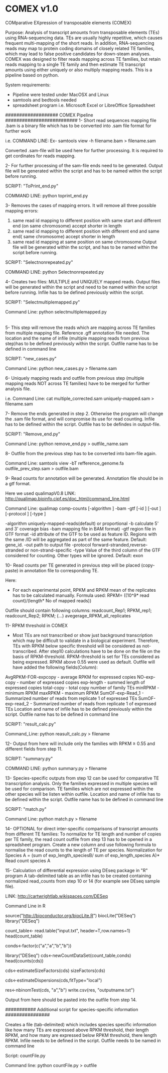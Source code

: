 # COMEX v1.0
COMparative EXpression of transposable elements (COMEX)

Purpose:
Analysis of transcript amounts from transposable elements (TEs) using RNA-sequencing data. TEs are usually highly repetitive, which causes frequent multi-mapping of the short reads. In addition, RNA-sequencing reads may map to protein coding domains of closely related TE families, which may lead to false positive candidates for down-steam analyses. COMEX was designed to filter reads mapping across TE families, but retain reads mapping to a single TE family and then estimate TE transcript amounts using either uniquely or also multiply mapping reads. This is a pipeline based on python.

System requirements:
- Pipeline were tested under MacOSX and Linux
- samtools and bedtools needed
- spreadsheet program i.e. Microsoft Excel or LibreOffice Spreadsheet


################### COMEX Pipeline ##########################
1- 	Short read sequences mapping file .bam is a binary file which has to be converted into .sam file format for further work

i.e. COMMAND LINE: Ex- samtools view -h filename.bam > filename.sam

Converted .sam-file will be used here for further processing. It is required to get cordinates for reads mapping.

2- 	For further processing of the sam-file ends need to be generated. Output file will be generated within the script and has to be named within the script before running.

SCRIPT: "ToPrint_end.py"

COMMAND LINE: python toprint_end.py  

3- 	Removes the cases of mapping errors. It will remove all three possible mapping errors: 
1) same read id mapping to different position with same start and different end (on same chromosome) accept shorter in length
2) same read id mapping to different position  with different end and same end( same chromosome) accept shorter in length
3) same read id mapping at same position on same chromosome
	Output file will be generated within the script, and 
	has to be named within the script before running.
 
SCRIPT: "Selectnonrepeated.py" 

COMMAND LINE: python Selectnonrepeated.py

4- 	Creates two files: MULTIPLE and UNIQUELY mapped reads. 
	Output files will be generated within the script and need to be named within the script before running. Infile has to be defined previously within the script.

SCRIPT: "Selectmultiplemapped.py"

Command Line: python selectmultiplemapped.py

######
5- 	This step will remove the reads which are mapping across TE families from multiple mapping file.
	Reference .gff annotation file needed. The location and the name of infile (multiple mapping reads from previous step)has to be defined previously within the script. Outfile name has to be defined in command line

SCRIPT: "new_cases.py"

Command Line: python new_cases.py > filename.sam

6- 	Uniquely mapping reads and outfile from previous step (multiple mapping reads NOT across TE families) have to be merged for further analysis file. 

i.e. Command Line: cat multiple_corrected.sam uniquely-mapped.sam > filename.sam

7- 	Remove the ends generated in step 2. Otherwise the program will change the .sam file format, and will compromise its use for read counting. Infile has to be defined within the script. Outfile has to be defindes in output-file.
	
SCRIPT: "Remove_end.py"

Command Line: python remove_end.py > outfile_name.sam

8- 	Outfile from the previous step has to be converted into bam-file again.

Command Line: samtools view -bT refference_genome.fa outfile_prev_step.sam > outfile.bam

9- 	Read counts for annotation will be generated. Annotation file should be in a gtf format.

Here we used qualimapV0.8
LINK: http://qualimap.bioinfo.cipf.es/doc_html/command_line.html

Command Line: qualimap comp-counts [-algorithm <arg>] -bam <arg> -gtf <arg> [-id <arg>] [-out <arg>] [-protocol <arg>] [-type <arg>]
 
-algorithm <arg>   uniquely-mapped-reads(default) or proportional
 -b                 calculate 5' and 3' coverage bias
 -bam <arg>         mapping file in BAM format)
 -gtf <arg>         region file in GTF format
 -id <arg>          attribute of the GTF to be used as feature ID. Regions with
                    the same /ID will be aggregated as part of the same feature.
                    Default: gene_id.
 -out <arg>         path to output file
 -protocol <arg>    forward-stranded,reverse-stranded or non-strand-specific
 -type <arg>        Value of the third column of the GTF considered for
                    counting. Other types will be ignored. Default: exon 

10-	Read counts per TE generated in previous step will be placed (copy-paste) 
	in annotation file to corresponding TE.

Here:	
- For each experimental point, RPKM and RPKM mean of the replicates has to be calculated manually.
Formula used: RPKM= ((10^9* read count)/(length* No of mapped reads))

Outfile should contain following columns:
readcount_Rep1; RPKM_rep1; readcount_Rep2; RPKM; (...) avegerage_RPKM_all_replicates

11- RPKM threshold in COMEX
- Most TEs are not transcribed or show just background transcription which may be difficult to validate in a biological experiment. Therefore, TEs with RPKM below specific threshold will be considered as not-transcribed. After step10 calculations have to be done on the file on the basis of RPKM-threshold.
RPKM-threshold is set for TEs considered as being expressed. RPKM above 0.55 were used as default.
Outfile will have added the following fields(Column):

AvgRPKM-FOR-expcopy - average RPKM for expressed copies
NO-exp-copy			- number of expressed copies
exp-length			- summed length of expressed copies
total-copy			- total copy number of family TEs
minRPKM				- minimum RPKM
maxRPKM				- maximum RPKM
SumOF-exp-Read_1	- Summarized number of reads from replicate 1 of expressed TEs
SumOF-exp-read_2	- Summarized number of reads from replicate 1 of expressed TEs
Location and name of infile has to be defined previously within the script. 
Outfile name has to be defined in command line

SCRIPT: "result_calc.py"

Command_Line: python reasult_calc.py > filename


12-	Output from here will include only the families with RPKM ≥ 0.55 and different fields from step 11.

SCRIPT: "summary.py"

COMMAND LINE: python summary.py > filename

13-	Species-specific outputs from step 12 can be used for comparative TE transcription analysis. Only the families expressed in multiple species will be used for comparison. TE families which are not expressed within the other species will be listen within outfile. Location and name of infile has to be defined within the script. Outfile name has to be defined in command line

SCRIPT: "match.py"

Command Line: python match.py > filename


14-	OPTIONAL for direct inter-specific comparisons of transcript amounts from different TE families: To normalize for TE length and number of copies per TE family, the read count outfile from step 13 has to be opened in a spreadsheet program.
	Create a new column and use following formula to normalise the read counts to the length of TE per species.
	Normalization for Species A = (sum of exp_length_speciesB/ sum of exp_length_species A)* Read count species A

15- Calculation of differential expression using DEseq package in "R" program
	A tab-delimited table as an infile has to be created containing normalized read_counts from step 10 or 14 (for example see DEseq sample file).

LINK: http://cartwrightlab.wikispaces.com/DESeq

Command Line in R

source("http://bioconductor.org/biocLite.R")
biocLite("DESeq")
library("DESeq")

count_table<- read.table("input.txt", header=T,row.names=1)
head(count_table)

conds<-factor(c("a","a","b","b"))

library("DESeq")
cds<-newCountDataSet(count_table,conds)
head(counts(cds))

cds<-estimateSizeFactors(cds)
sizeFactors(cds)

cds<-estimateDispersions(cds,fitType="local")

res<-nbinomTest(cds, "a","b")
write.csv(res, "outputname.txt")

Output from here should be pasted into the outfile from step 14.

########### Additional script for species-specific information ################

Creates a file (tab-delimited) which includes species specific information like how many TEs are expressed above RPKM threshold, their length RPKM, and how many are expressed below RPKM threshold, there length RPKM.
Infile needs to be defined in the script. Outfile needs to be named in command line

Script: countFile.py

Command line: python countFile.py > outfile
